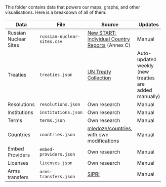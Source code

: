 This folder contains data that powers our maps, graphs, and other visualisations. Here is a breakdown of all of them:

| Data                  | File                        | Source                                                                                                                                                        | Updates                                               |
| --------------------- | --------------------------- | ------------------------------------------------------------------------------------------------------------------------------------------------------------- | ----------------------------------------------------- |
| Russian Nuclear Sites | `russian-nuclear-sites.csv` | [New START: Individual Country Reports](https://unidir.org/publication/new-start-model-transparency-nuclear-disarmament-individual-country-reports) (Annex C) | Manual                                                |
| Treaties              | `treaties.json`             | [UN Treaty Collection](https://treaties.un.org/Pages/Home.aspx?clang=_en)                                                                                     | Auto-updated weekly (new treaties are added manually) |
| Resolutions           | `resolutions.json`          | Own research                                                                                                                                                  | Manual                                                |
| Institutions          | `institutions.json`         | Own research                                                                                                                                                  | Manual                                                |
| Terms                 | `terms.json`                | Own research                                                                                                                                                  | Manual                                                |
| Countries             | `countries.json`            | [mledoze/countries](https://github.com/mledoze/countries), with own modifications                                                                             | Manual                                                |
| Embed Providers       | `embed-providers.json`      | Own research                                                                                                                                                  | Manual                                                |
| Licenses              | `licenses.json`             | Own research                                                                                                                                                  | Manual                                                |
| Arms transfers        | `arms-transfers.json`       | [SIPRI](https://armstrade.sipri.org/armstrade/page/values.php)                                                                                                | Manual                                                |
